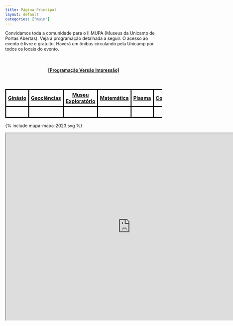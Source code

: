 ```yaml
---
title: Página Principal
layout: default
categories: ["main"]
---
```


Convidamos toda a comunidade para o II MUPA (Museus da Unicamp de Portas Abertas).
Veja a programação detalhada a seguir. O acesso ao evento é livre e gratuito. 
Haverá um ônibus circulando pela Unicamp por todos os locais do evento.

<br>

<h4 style="text-align:center"><a href="https://docs.google.com/document/d/e/2PACX-1vRxMEyWuO4DQnDW43l-hKRb2F7CFmbrgeixobIBIGfqF9Ubho6jXBaZMxKrCEFv1Quz31lZEglKb9mk/pub">[Programação Versão Impressão]</a></h4>

<br>

<table>
<tr style="border: 3px solid black">
<th style="border: 3px solid black; padding: 6px"><a href="./ginasio/">Ginásio</a></th>
<th style="border: 3px solid black; padding: 6px"><a href="https://docs.google.com/document/d/e/2PACX-1vRxMEyWuO4DQnDW43l-hKRb2F7CFmbrgeixobIBIGfqF9Ubho6jXBaZMxKrCEFv1Quz31lZEglKb9mk/pub#id.oky80rtjz7g8">Geociências</a></th>
<th style="border: 3px solid black; padding: 6px"><a href="https://docs.google.com/document/d/e/2PACX-1vRxMEyWuO4DQnDW43l-hKRb2F7CFmbrgeixobIBIGfqF9Ubho6jXBaZMxKrCEFv1Quz31lZEglKb9mk/pub#id.c3bairaval2g">Museu Exploratório</a></th>
<th style="border: 3px solid black; padding: 6px"><a href="https://docs.google.com/document/d/e/2PACX-1vRxMEyWuO4DQnDW43l-hKRb2F7CFmbrgeixobIBIGfqF9Ubho6jXBaZMxKrCEFv1Quz31lZEglKb9mk/pub#id.ymkrf2fxdj3z">Matemática</a></th>
<th style="border: 3px solid black; padding: 6px"><a href="./plasma/">Plasma</a></th>
<th style="border: 3px solid black; padding: 6px"><a href="https://docs.google.com/document/d/e/2PACX-1vRxMEyWuO4DQnDW43l-hKRb2F7CFmbrgeixobIBIGfqF9Ubho6jXBaZMxKrCEFv1Quz31lZEglKb9mk/pub#id.y9e4e7d81zbw">Computação</a></th>
<th style="border: 3px solid black; padding: 6px"><a href="https://docs.google.com/document/d/e/2PACX-1vRxMEyWuO4DQnDW43l-hKRb2F7CFmbrgeixobIBIGfqF9Ubho6jXBaZMxKrCEFv1Quz31lZEglKb9mk/pub#id.lexywrvbvtu9">Física</a></th>
<th style="border: 3px solid black; padding: 6px"><a href="https://docs.google.com/document/d/e/2PACX-1vRxMEyWuO4DQnDW43l-hKRb2F7CFmbrgeixobIBIGfqF9Ubho6jXBaZMxKrCEFv1Quz31lZEglKb9mk/pub#id.e65owivhg6e8">Química</a></th>
<th style="border: 3px solid black; padding: 6px"><a href="https://docs.google.com/document/d/e/2PACX-1vRxMEyWuO4DQnDW43l-hKRb2F7CFmbrgeixobIBIGfqF9Ubho6jXBaZMxKrCEFv1Quz31lZEglKb9mk/pub#id.7tsbda1zf4hg">Biologia</a></th>
</tr>
<tr>
<td style="border: 3px solid black; padding: 6px">&nbsp;</td>
<td style="border: 3px solid black; padding: 6px">&nbsp;</td>
<td style="border: 3px solid black; padding: 6px">&nbsp;</td>
<td style="border: 3px solid black; padding: 6px">&nbsp;</td>
<td style="border: 3px solid black; padding: 6px">&nbsp;</td>
<td style="border: 3px solid black; padding: 6px">&nbsp;</td>
<td style="border: 3px solid black; padding: 6px">&nbsp;</td>
<td style="border: 3px solid black; padding: 6px">&nbsp;</td>
<td style="border: 3px solid black; padding: 6px">&nbsp;</td>
</tr>
</table>

{% include mupa-mapa-2023.svg %}
<!-- <img src="img/mupa-mapa-2023.svg"> -->

<div style="width:800px;margin:auto"><iframe src="https://www.google.com/maps/d/embed?mid=1GP0p5RxvW02-XPxeWW2O9gye9QZa9S0&ehbc=2E312F" width="800px" height="600px"></iframe></div>